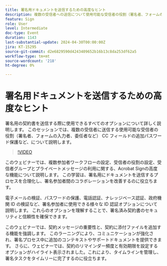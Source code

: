 ```yaml
---
title: 署名用ドキュメントを送信するための高度なヒント
description: 複数の受信者への送信について使用可能な受信者の役割（署名者、フォームの入力者、委任者など） CC フィールドの追加パスワード保護など。
feature: Sign
role: User
level: Intermediate
doc-type: Event
duration: 1143
last-substantial-update: 2024-04-30T00:00:00Z
jira: KT-15295
source-git-commit: d2e6829590d4243409652b16b13c8da253df62a5
workflow-type: tm+mt
source-wordcount: '218'
ht-degree: 0%

---
```



# 署名用ドキュメントを送信するための高度なヒント

署名用の契約書を送信する際に使用できるすべてのオプションについて詳しく説明します。 このセッションでは、複数の受信者に送信する使用可能な受信者の役割（署名者、フォームの入力者、委任者など） CC フィールドの追加パスワード保護など、について説明します。

>[!VIDEO](https://video.tv.adobe.com/v/3428186/?learn=on)

このウェビナーでは、複数参加者ワークフローの設定、受信者の役割の設定、受信者グループとプライベートメッセージの利用に関する、Acrobat Signの高度な機能について説明します。 この学習は、署名用にドキュメントを送信するプロセスを合理化し、署名参加者間のコラボレーションを改善するのに役立ちます。

電子メールの検証、パスワードの保護、電話認証、ナレッジベース認証、政府機関 ID の検証など、署名参加者に使用できる様々な ID 認証オプションについて説明します。 これらのオプションを理解することで、署名済み契約書のセキュリティと信頼性を確保できます。

このウェビナーでは、契約メッセージの重要性と、契約に添付ファイルを追加する機能を強調します。 このラーニングにより、コミュニケーションが強化され、署名プロセス中に追加のコンテキストやサポートドキュメントを提供できます。 さらに、ウェビナーでは、契約のリマインダー頻度と有効期限を設定するオプションがハイライト表示されました。これにより、タイムラインを管理し、署名タスクをタイムリーに完了するのに役立ちます。